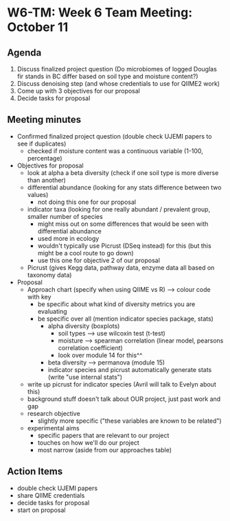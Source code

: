 # W6-TM: Week 6 Team Meeting: October 11

## Agenda

1. Discuss finalized project question (Do microbiomes of logged Douglas fir stands in BC differ based on soil type and moisture content?)
2. Discuss denoising step (and whose credentials to use for QIIME2 work)
3. Come up with 3 objectives for our proposal
4. Decide tasks for proposal

## Meeting minutes
* Confirmed finalized project question (double check UJEMI papers to see if duplicates)
    * checked if moisture content was a continuous variable (1-100, percentage)
* Objectives for proposal
    * look at alpha a beta diversity (check if one soil type is more diverse than another)
    * differential abundance (looking for any stats difference between two values)
      * not doing this one for our proposal
    * indicator taxa (looking for one really abundant / prevalent group, smaller number of species
      * might miss out on some differences that would be seen with differential abundance
      * used more in ecology
      * wouldn't typically use Picrust (DSeq instead) for this (but this might be a cool route to go down)
      * use this one for objective 2 of our proposal
    * Picrust (gives Kegg data, pathway data, enzyme data all based on taxonomy data)
* Proposal
    * Approach chart (specify when using QIIME vs R) --> colour code with key
      * be specific about what kind of diversity metrics you are evaluating
      * be specific over all (mention indicator species package, stats)
        * alpha diversity (boxplots)
          * soil types --> use wilcoxin test (t-test)
          * moisture --> spearman correlation (linear model, pearsons correlation coefficient)
          * look over module 14 for this^^
        * beta diversity --> permanova (module 15)
        * indicator species and picrust automatically generate stats (write "use internal stats")
    * write up picrust for indicator species (Avril will talk to Evelyn about this)
    * background stuff doesn't talk about OUR project, just past work and gap
    * research objective
      * slightly more specific ("these variables are known to be related")
    * experimental aims
      * specific papers that are relevant to our project
      * touches on how we'll do our project
      * most narrow (aside from our approaches table)

## Action Items
* double check UJEMI papers
* share QIIME credentials
* decide tasks for proposal
* start on proposal
